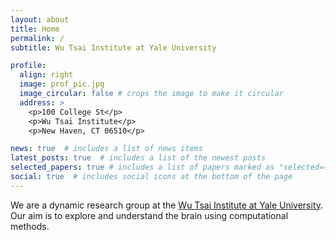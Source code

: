 ```yaml
---
layout: about
title: Home
permalink: /
subtitle: Wu Tsai Institute at Yale University

profile:
  align: right
  image: prof_pic.jpg
  image_circular: false # crops the image to make it circular
  address: >
    <p>100 College St</p>
    <p>Wu Tsai Institute</p>
    <p>New Haven, CT 06510</p>

news: true  # includes a list of news items
latest_posts: true  # includes a list of the newest posts
selected_papers: true # includes a list of papers marked as "selected={true}"
social: true  # includes social icons at the bottom of the page
---
```


We are a dynamic research group at the [Wu Tsai Institute at Yale University](https://wti.yale.edu/). Our aim is to explore and understand the brain using computational methods.

